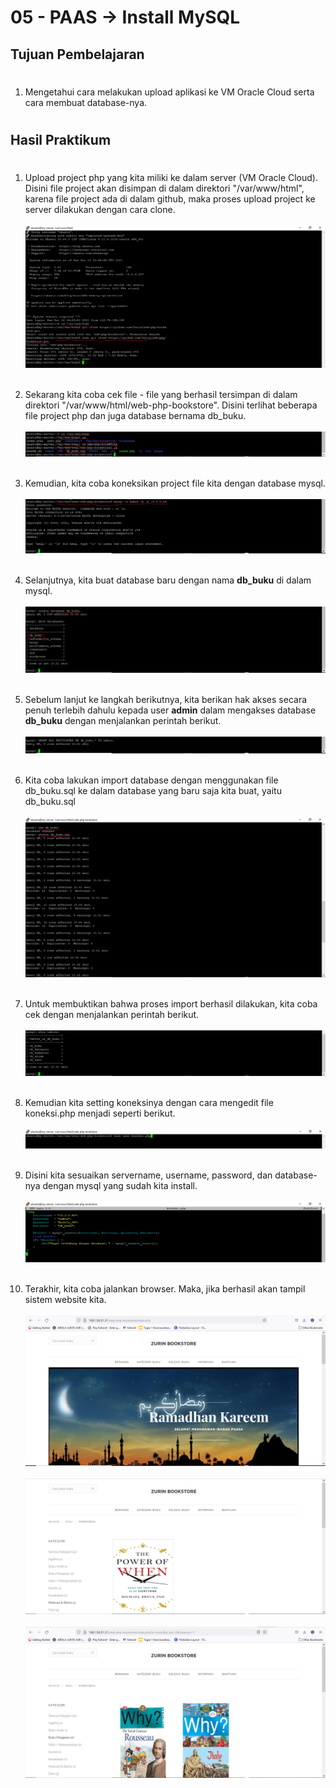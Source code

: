 # 05 - PAAS -> Install MySQL

## Tujuan Pembelajaran

#
1. Mengetahui cara melakukan upload aplikasi ke VM Oracle Cloud serta cara membuat database-nya.

#
## Hasil Praktikum
#

1. Upload project php yang kita miliki ke dalam server (VM Oracle Cloud). Disini file project akan disimpan di dalam direktori "/var/www/html", karena file project ada di dalam github, maka proses upload project ke server dilakukan dengan cara clone.<br><br>
![Screenshot Langkah1](img/tugas/Langkah1.png) <br><br>

2. Sekarang kita coba cek file - file yang berhasil tersimpan di dalam direktori "/var/www/html/web-php-bookstore". Disini terlihat beberapa file project php dan juga database bernama db_buku.<br><br>
![Screenshot Langkah2](img/tugas/Langkah2.png) <br><br>

3. Kemudian, kita coba koneksikan project file kita dengan database mysql.<br><br>
![Screenshot Langkah3](img/tugas/Langkah3.png) <br><br>

4. Selanjutnya, kita buat database baru dengan nama <b>db_buku</b> di dalam mysql.<br><br>
![Screenshot Langkah4](img/tugas/Langkah4.png) <br><br>

5. Sebelum lanjut ke langkah berikutnya, kita berikan hak akses secara penuh terlebih dahulu kepada user <b>admin</b> dalam mengakses database <b>db_buku</b> dengan menjalankan perintah berikut. <br><br>
![Screenshot Langkah5](img/tugas/Langkah5.png) <br><br>

6. Kita coba lakukan import database dengan menggunakan file db_buku.sql ke dalam database yang baru saja kita buat, yaitu db_buku.sql <br><br>
![Screenshot Langkah6](img/tugas/Langkah6.png) <br><br>

7. Untuk membuktikan bahwa proses import berhasil dilakukan, kita coba cek dengan menjalankan perintah berikut. <br><br>
![Screenshot Langkah7](img/tugas/Langkah7.png) <br><br>

8. Kemudian kita setting koneksinya dengan cara mengedit file koneksi.php menjadi seperti berikut. <br><br>
![Screenshot Langkah8](img/tugas/Langkah8.png) <br><br>

9. Disini kita sesuaikan servername, username, password, dan database-nya dengan mysql yang sudah kita install. <br><br>
![Screenshot Langkah9](img/tugas/Langkah9.png) <br><br>

10. Terakhir, kita coba jalankan browser. Maka, jika berhasil akan tampil sistem website kita.<br><br>
![Screenshot Hasil1](img/tugas/hasil1a.png) <br><br>
![Screenshot Hasil2](img/tugas/hasil1.png) <br><br>
![Screenshot Hasil3](img/tugas/hasil2.png) <br><br>

